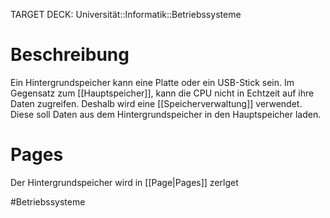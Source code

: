 TARGET DECK: Universität::Informatik::Betriebssysteme

# Beschreibung
Ein Hintergrundspeicher kann eine Platte oder ein USB-Stick sein.
Im Gegensatz zum [[Hauptspeicher]], kann die CPU nicht in Echtzeit auf ihre Daten zugreifen. Deshalb wird eine [[Speicherverwaltung]] verwendet. Diese soll Daten aus dem Hintergrundspeicher in den Hauptspeicher laden.

# Pages
Der Hintergrundspeicher wird in [[Page|Pages]] zerlget


#Betriebssysteme 


